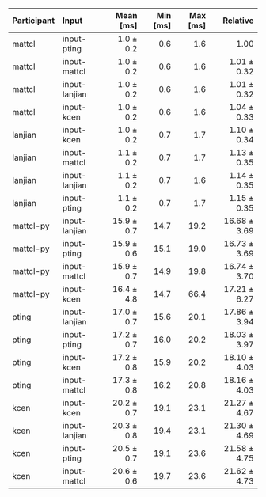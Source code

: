 | Participant | Input | Mean [ms] | Min [ms] | Max [ms] | Relative |
|:---|:---|---:|---:|---:|---:|
| mattcl | input-pting | 1.0 ± 0.2 | 0.6 | 1.6 | 1.00 |
| mattcl | input-mattcl | 1.0 ± 0.2 | 0.6 | 1.6 | 1.01 ± 0.32 |
| mattcl | input-lanjian | 1.0 ± 0.2 | 0.6 | 1.6 | 1.01 ± 0.32 |
| mattcl | input-kcen | 1.0 ± 0.2 | 0.6 | 1.6 | 1.04 ± 0.33 |
| lanjian | input-kcen | 1.0 ± 0.2 | 0.7 | 1.7 | 1.10 ± 0.34 |
| lanjian | input-mattcl | 1.1 ± 0.2 | 0.7 | 1.7 | 1.13 ± 0.35 |
| lanjian | input-lanjian | 1.1 ± 0.2 | 0.7 | 1.6 | 1.14 ± 0.35 |
| lanjian | input-pting | 1.1 ± 0.2 | 0.7 | 1.7 | 1.15 ± 0.35 |
| mattcl-py | input-lanjian | 15.9 ± 0.7 | 14.7 | 19.2 | 16.68 ± 3.69 |
| mattcl-py | input-pting | 15.9 ± 0.6 | 15.1 | 19.0 | 16.73 ± 3.69 |
| mattcl-py | input-mattcl | 15.9 ± 0.7 | 14.9 | 19.8 | 16.74 ± 3.70 |
| mattcl-py | input-kcen | 16.4 ± 4.8 | 14.7 | 66.4 | 17.21 ± 6.27 |
| pting | input-lanjian | 17.0 ± 0.7 | 15.6 | 20.1 | 17.86 ± 3.94 |
| pting | input-pting | 17.2 ± 0.7 | 16.0 | 20.2 | 18.03 ± 3.97 |
| pting | input-kcen | 17.2 ± 0.8 | 15.9 | 20.2 | 18.10 ± 4.03 |
| pting | input-mattcl | 17.3 ± 0.8 | 16.2 | 20.8 | 18.16 ± 4.03 |
| kcen | input-kcen | 20.2 ± 0.7 | 19.1 | 23.1 | 21.27 ± 4.67 |
| kcen | input-lanjian | 20.3 ± 0.8 | 19.4 | 23.1 | 21.30 ± 4.69 |
| kcen | input-pting | 20.5 ± 0.7 | 19.1 | 23.6 | 21.58 ± 4.75 |
| kcen | input-mattcl | 20.6 ± 0.6 | 19.7 | 23.6 | 21.62 ± 4.73 |
